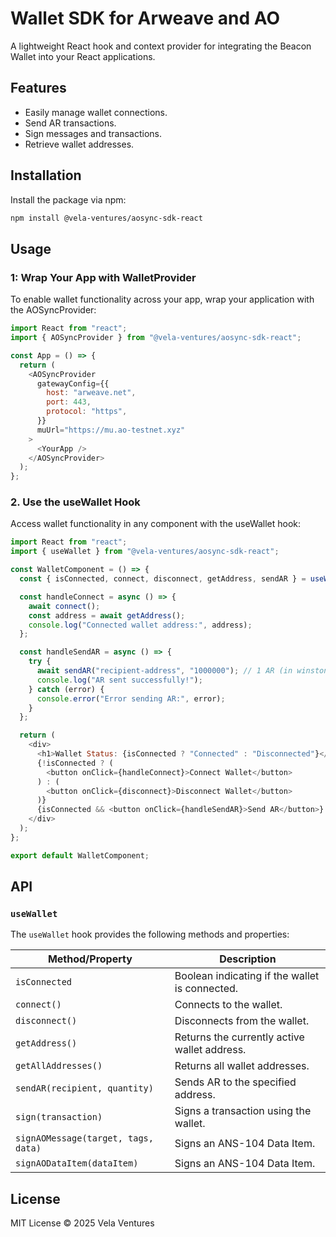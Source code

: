 # Wallet SDK for Arweave and AO

A lightweight React hook and context provider for integrating the Beacon Wallet into your React applications.

## Features

- Easily manage wallet connections.
- Send AR transactions.
- Sign messages and transactions.
- Retrieve wallet addresses.

## Installation

Install the package via npm:

```bash
npm install @vela-ventures/aosync-sdk-react
```

## Usage

### 1: Wrap Your App with WalletProvider

To enable wallet functionality across your app, wrap your application with the AOSyncProvider:

```javascript
import React from "react";
import { AOSyncProvider } from "@vela-ventures/aosync-sdk-react";

const App = () => {
  return (
    <AOSyncProvider
      gatewayConfig={{
        host: "arweave.net",
        port: 443,
        protocol: "https",
      }}
      muUrl="https://mu.ao-testnet.xyz"
    >
      <YourApp />
    </AOSyncProvider>
  );
};
```

### 2. Use the useWallet Hook

Access wallet functionality in any component with the useWallet hook:

```javascript
import React from "react";
import { useWallet } from "@vela-ventures/aosync-sdk-react";

const WalletComponent = () => {
  const { isConnected, connect, disconnect, getAddress, sendAR } = useWallet();

  const handleConnect = async () => {
    await connect();
    const address = await getAddress();
    console.log("Connected wallet address:", address);
  };

  const handleSendAR = async () => {
    try {
      await sendAR("recipient-address", "1000000"); // 1 AR (in winstons)
      console.log("AR sent successfully!");
    } catch (error) {
      console.error("Error sending AR:", error);
    }
  };

  return (
    <div>
      <h1>Wallet Status: {isConnected ? "Connected" : "Disconnected"}</h1>
      {!isConnected ? (
        <button onClick={handleConnect}>Connect Wallet</button>
      ) : (
        <button onClick={disconnect}>Disconnect Wallet</button>
      )}
      {isConnected && <button onClick={handleSendAR}>Send AR</button>}
    </div>
  );
};

export default WalletComponent;
```

## API

### `useWallet`

The `useWallet` hook provides the following methods and properties:

| Method/Property                     | Description                                    |
| ----------------------------------- | ---------------------------------------------- |
| `isConnected`                       | Boolean indicating if the wallet is connected. |
| `connect()`                         | Connects to the wallet.                        |
| `disconnect()`                      | Disconnects from the wallet.                   |
| `getAddress()`                      | Returns the currently active wallet address.   |
| `getAllAddresses()`                 | Returns all wallet addresses.                  |
| `sendAR(recipient, quantity)`       | Sends AR to the specified address.             |
| `sign(transaction)`                 | Signs a transaction using the wallet.          |
| `signAOMessage(target, tags, data)` | Signs an ANS-104 Data Item.                    |
| `signAODataItem(dataItem)`          | Signs an ANS-104 Data Item.                    |

## License

MIT License © 2025 Vela Ventures
